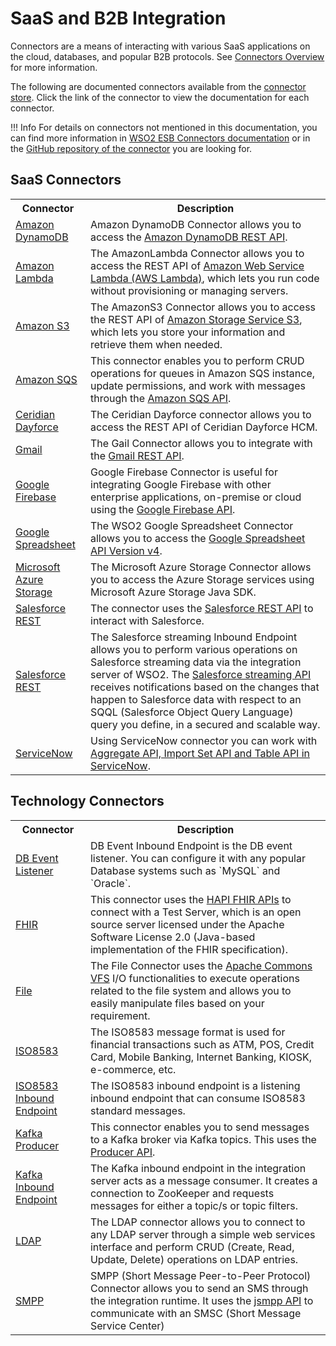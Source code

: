 # SaaS and B2B Integration

Connectors are a means of interacting with various SaaS applications on the cloud, databases, and popular B2B protocols. See [Connectors Overview]({{base_path}}/reference/connectors/connectors-overview) for more information.

The following are documented connectors available from the [connector store](https://store.wso2.com/store/assets/esbconnector/list). Click the link of the connector to view the documentation for each connector.

!!! Info
    For details on connectors not mentioned in this documentation, you can find more information in [WSO2 ESB Connectors documentation](https://wso2docs.atlassian.net/wiki/spaces/ESBCONNECTORS/overview) or in the [GitHub repository of the connector](https://github.com/wso2-extensions) you are looking for.

## SaaS Connectors

<table>
        <tr>
            <th>Connector</th>
            <th>Description</th>
        </tr>
        <tr>
            <td><a href="{{base_path}}/reference/connectors/amazondynamodb-connector/amazondynamodb-connector-overview/">Amazon DynamoDB</a></td>
            <td>Amazon DynamoDB Connector allows you to access the <a href="https://docs.aws.amazon.com/amazondynamodb/latest/developerguide/HowItWorks.API.html">Amazon DynamoDB REST API</a>.</td>
        </tr>
        <tr>
            <td><a href="{{base_path}}/reference/connectors/amazonlambda-connector/amazonlambda-connector-overview/">Amazon Lambda</a></td>
            <td>The AmazonLambda Connector allows you to access the REST API of <a href="https://docs.aws.amazon.com/lambda/latest/dg/welcome.html">Amazon Web Service Lambda (AWS Lambda)</a>, which lets you run code without provisioning or managing servers.</td>
        </tr>
        <tr>
            <td><a href="{{base_path}}/reference/connectors/amazons3-connector/amazons3-connector-overview/">Amazon S3</a></td>
            <td>The AmazonS3 Connector allows you to access the REST API of <a href="https://docs.aws.amazon.com/AmazonS3/latest/API/Welcome.html">Amazon Storage Service S3</a>, which lets you store your information and retrieve them when needed.</td>
        </tr>
        <tr>
            <td><a href="{{base_path}}/reference/connectors/amazonsqs-connector/amazonsqs-connector-overview/">Amazon SQS</a></td>
            <td>This connector enables you to perform CRUD operations for queues in Amazon SQS instance, update permissions, and work with messages through the <a href="https://docs.aws.amazon.com/AWSSimpleQueueService/latest/APIReference/Welcome.html">Amazon SQS API</a>.</td>
        </tr>
        <tr>
            <td><a href="{{base_path}}/reference/connectors/ceridiandayforce-connector/cerediandayforce-overview/">Ceridian Dayforce</a></td>
            <td>The Ceridian Dayforce connector allows you to  access the REST API of Ceridian Dayforce HCM.</td>
        </tr>
        <tr>
            <td><a href="{{base_path}}/reference/connectors/gmail-connector/gmail-connector-overview/">Gmail</a></td>
            <td>The Gail Connector allows you to integrate with the <a href="https://developers.google.com/gmail/api/v1/reference">Gmail REST API</a>.</td>
        </tr>
        <tr>
            <td><a href="{{base_path}}/reference/connectors/google-firebase-connector/google-firebase-overview/">Google Firebase</a></td>
            <td>Google Firebase Connector is useful for integrating Google Firebase with other enterprise applications, on-premise or cloud using the <a href="https://firebase.google.com/docs/reference/fcm/rest/v1/projects.messages">Google Firebase API</a>.</td>
        </tr>
        <tr>
            <td><a href="{{base_path}}/reference/connectors/google-spreadsheet-connector/google-spreadsheet-overview/">Google Spreadsheet</a></td>
            <td>The WSO2 Google Spreadsheet Connector allows you to access the <a href="https://developers.google.com/sheets/api/guides/concepts">Google Spreadsheet API Version v4</a>.</td>
        </tr>
        <tr>
            <td><a href="{{base_path}}/reference/connectors/microsoft-azure-storage-connector/2.x/microsoft-azure-storage-connector-example/">Microsoft Azure Storage</a></td>
            <td>The Microsoft Azure Storage Connector allows you to access the Azure Storage services using Microsoft Azure Storage Java SDK.</td>
        </tr>
        <tr>
            <td><a href="{{base_path}}/reference/connectors/salesforce-connectors/sf-overview/">Salesforce REST</a></td>
            <td>The connector uses the <a href="https://developer.salesforce.com/docs/atlas.en-us.api_rest.meta/api_rest/intro_what_is_rest_api.htm">Salesforce REST API</a> to interact with Salesforce.</td>
        </tr>
        <tr>
            <td><a href="{{base_path}}/reference/connectors/salesforce-connectors/sf-inbound-endpoint-example/">Salesforce REST</a></td>
            <td>The Salesforce streaming Inbound Endpoint allows you to perform various operations on Salesforce streaming data via the integration server of WSO2. The <a href="https://developer.salesforce.com/docs/atlas.en-us.api_streaming.meta/api_streaming/intro_stream.htm">Salesforce streaming API</a> receives notifications based on the changes that happen to Salesforce data with respect to an SQQL (Salesforce Object Query Language) query you define, in a secured and scalable way.</td>
        </tr>
        <tr>
            <td><a href="{{base_path}}/reference/connectors/servicenow-connector/servicenow-overview/">ServiceNow</a></td>
            <td>Using ServiceNow connector you can work with <a href="https://developer.servicenow.com/dev.do#!/reference/api/orlando/rest/c_TableAPI">Aggregate API, Import Set API and Table API in ServiceNow</a>.</td>
        </tr>
</table>


## Technology Connectors

<table>
        <tr>
            <th>Connector</th>
            <th>Description</th>
        </tr>
        <tr>
            <td><a href="{{base_path}}/reference/connectors/db-event-inbound-endpoint/db-event-inbound-endpoint-overview/">DB Event Listener</a></td>
            <td>DB Event Inbound Endpoint is the DB event listener. You can configure it with any popular Database systems such as `MySQL` and `Oracle`.</td>
        </tr>
        <tr>
            <td><a href="{{base_path}}/reference/connectors/fhir-connector/fhir-connector-overview/">FHIR</a></td>
            <td>This connector uses the <a href="https://hapifhir.io">HAPI FHIR APIs</a> to connect with a Test Server, which is an open source server licensed under the Apache Software License 2.0 (Java-based implementation of the FHIR specification).</td>
        </tr>
        <tr>
            <td><a href="{{base_path}}/reference/connectors/file-connector/file-connector-overview/">File</a></td>
            <td>The File Connector uses the <a href="https://commons.apache.org/proper/commons-vfs/">Apache Commons VFS</a> I/O functionalities to execute operations related to the file system and allows you to easily manipulate files based on your requirement.</td>
        </tr>
        <tr>
            <td><a href="{{base_path}}/reference/connectors/iso8583-connector/iso8583-connector-overview/">ISO8583</a></td>
            <td>The ISO8583 message format is used for financial transactions such as ATM, POS, Credit Card, Mobile Banking, Internet Banking, KIOSK, e-commerce, etc.</td>
        </tr>
        <tr>
            <td><a href="{{base_path}}/reference/connectors/iso8583-connector/iso8583-inbound-endpoint-example/">ISO8583 Inbound Endpoint</a></td>
            <td>The ISO8583 inbound endpoint is a listening inbound endpoint that can consume ISO8583 standard messages.</td>
        </tr>
        <tr>
            <td><a href="{{base_path}}/reference/connectors/kafka-connector/kafka-connector-overview/">Kafka Producer</a></td>
            <td>This connector enables you to send messages to a Kafka broker via Kafka topics. This uses the <a href="http://kafka.apache.org/documentation.html#producerapi">Producer API</a>.</td>
        </tr>
        <tr>
            <td><a href="{{base_path}}/reference/connectors/kafka-connector/kafka-inbound-endpoint-example/">Kafka Inbound Endpoint</a></td>
            <td>The Kafka inbound endpoint in the integration server acts as a message consumer. It creates a connection to ZooKeeper and requests messages for either a topic/s or topic filters.</td>
        </tr>
        <tr>
            <td><a href="{{base_path}}/reference/connectors/ldap-connector/ldap-connector-overview/">LDAP</a></td>
            <td>The LDAP connector allows you to connect to any LDAP server through a simple web services interface and perform CRUD (Create, Read, Update, Delete) operations on LDAP entries.</td>
        </tr>
        <tr>
            <td><a href="{{base_path}}/reference/connectors/smpp-connector/smpp-connector-overview/">SMPP</a></td>
            <td>SMPP (Short Message Peer-to-Peer Protocol) Connector allows you to send an SMS through the integration runtime. It uses the <a href="https://jsmpp.org/">jsmpp API</a> to communicate with an SMSC (Short Message Service Center)</td>
        </tr>
</table>

